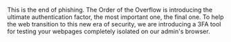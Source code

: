 This is the end of phishing. The Order of the Overflow is introducing the ultimate authentication factor, the most important one, the final one. To help the web transition to this new era of security, we are introducing a 3FA tool for testing your webpages completely isolated on our admin's browser.
